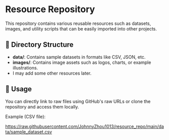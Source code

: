 # Resource Repository

This repository contains various reusable resources such as datasets, images, and utility scripts that can be easily imported into other projects.

## 📁 Directory Structure

- **data/**: Contains sample datasets in formats like CSV, JSON, etc.
- **images/**: Contains image assets such as logos, charts, or example illustrations.
- I may add some other resources later.

## 🔗 Usage

You can directly link to raw files using GitHub's raw URLs or clone the repository and access them locally.

Example (CSV file):

https://raw.githubusercontent.com/JohnnyZhou1013/resource_repo/main/data/sample_dataset.csv
